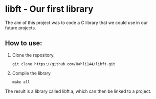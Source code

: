 # libft - Our first library
The aim of this project was to code a C library that we could use in our future projects.

## How to use:
1. Clone the repository.

	``` git clone https://github.com/Hahli144/libft.git ```

2. Compile the library

	``` make all ```
  
The result is a library called libft.a, which can then be linked to a project.

